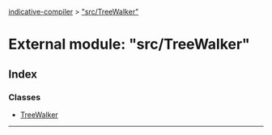 [indicative-compiler](../README.md) > ["src/TreeWalker"](../modules/_src_treewalker_.md)

# External module: "src/TreeWalker"

## Index

### Classes

* [TreeWalker](../classes/_src_treewalker_.treewalker.md)

---

